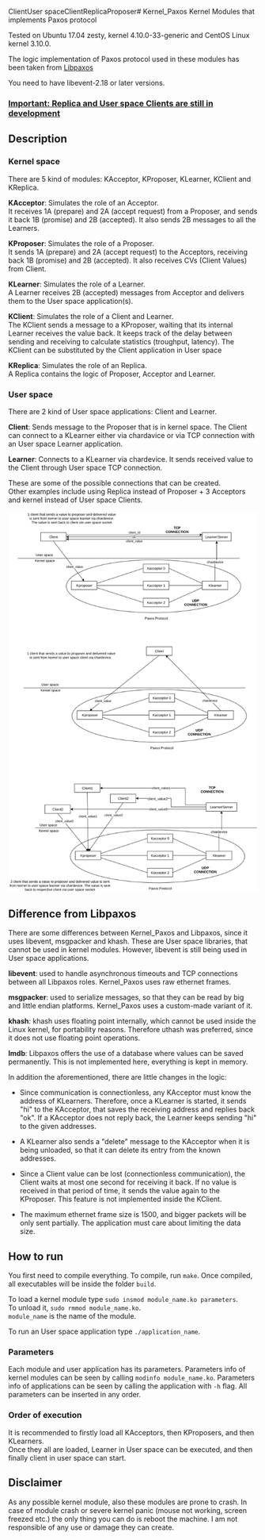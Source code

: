ClientUser spaceClientReplicaProposer# Kernel_Paxos
Kernel Modules that implements Paxos protocol

Tested on Ubuntu 17.04 zesty, kernel 4.10.0-33-generic and CentOS Linux kernel 3.10.0.

The logic implementation of Paxos protocol used in these modules has been taken from [Libpaxos](http://libpaxos.sourceforge.net/)

You need to have libevent-2.18 or later versions.

### <u> **Important:** Replica and User space Clients are still in development </u>

## Description
### Kernel space
There are 5 kind of modules: KAcceptor, KProposer, KLearner, KClient and KReplica.

<b>KAcceptor</b>: Simulates the role of an Acceptor. <br>
It receives 1A (prepare) and 2A (accept request) from a Proposer, and sends it back 1B (promise) and 2B (accepted). It also sends 2B messages to all the Learners.

<b>KProposer</b>: Simulates the role of a Proposer. <br>
It sends 1A (prepare) and 2A (accept request) to the Acceptors, receiving back 1B (promise) and 2B (accepted). It also receives CVs (Client Values) from Client.

<b>KLearner</b>: Simulates the role of a Learner. <br>
A Learner receives 2B (accepted) messages from Acceptor and delivers them to the User space application(s).

<b>KClient</b>: Simulates the role of a Client and Learner. <br>
 The KClient sends a message to a KProposer, waiting that its internal Learner receives the value back. It keeps track of the delay between sending and receiving to calculate statistics (troughput, latency). The KClient can be substituted by the Client application in User space

<b>KReplica</b>: Simulates the role of an Replica.<br>
 A Replica contains the logic of Proposer, Acceptor and Learner.

### User space

There are 2 kind of User space applications: Client and Learner.

<b> Client</b>: Sends message to the Proposer that is in kernel space. The Client can connect to a KLearner either via chardavice or via TCP connection with an User space Learner application.

<b> Learner</b>: Connects to a KLearner via chardevice. It sends received value to the Client through User space TCP connection.

These are some of the possible connections that can be created.<br>
Other examples include using Replica instead of Proposer + 3 Acceptors and kernel instead of User space Clients.<br><br>
![Paxos_images.png](./.images/Paxos_images.png)

## Difference from Libpaxos

There are some differences between Kernel_Paxos and Libpaxos, since it uses libevent, msgpacker and khash.
These are User space libraries, that cannot be used in kernel modules. However, libevent is still being used in User space applications.

<b> libevent</b>: used to handle asynchronous timeouts and TCP connections between all Libpaxos roles. Kernel_Paxos uses raw ethernet frames.

<b> msgpacker</b>: used to serialize messages, so that they can be read by big and little endian platforms. Kernel_Paxos uses a custom-made variant of it.

<b> khash</b>: khash uses floating point internally, which cannot be used inside the Linux kernel, for portability reasons. Therefore uthash was preferred, since it does not use floating point operations.

<b>lmdb</b>: Libpaxos offers the use of a database where values can be saved permanently. This is not implemented here, everything is kept in memory.

In addition the aforementioned, there are little changes in the logic:
- Since communication is connectionless, any KAcceptor must know the address of KLearners. Therefore, once a KLearner is started, it sends "hi" to the KAcceptor, that saves the receiving address and replies back "ok". If a KAcceptor does not reply back, the Learner keeps sending "hi" to the given addresses.

- A KLearner also sends a "delete" message to the KAcceptor when it is being unloaded, so that it can delete its entry from the known addresses.

- Since a Client value can be lost (connectionless communication), the Client waits at most one second for receiving it back. If no value is received in that period of time, it sends the value again to the KProposer. This feature is not implemented inside the KClient.


- The maximum ethernet frame size is 1500, and bigger packets will be only sent partially. The application must care about limiting the data size.


## How to run

You first need to compile everything. To compile, run `make`. Once compiled, all executables will be inside the folder `build`.

To load a kernel module type `sudo insmod module_name.ko parameters`. <br>
To unload it, `sudo rmmod module_name.ko`. <br>
`module_name` is the name of the module.

To run an User space application type `./application_name`.

### Parameters

Each module and user application has its parameters. Parameters info of kernel modules can be seen by calling `modinfo module_name.ko`. Parameters info of applications can be seen by calling the application with `-h` flag. All parameters can be inserted in any order.

### Order of execution

It is recommended to firstly load all KAcceptors, then KProposers, and then KLearners.<br>
Once they all are loaded, Learner in User space can be executed, and then finally client in user space can start. <br>


## Disclaimer

As any possible kernel module, also these modules are prone to crash.
 In case of module crash or severe kernel panic (mouse not working, screen freezed etc.) the only thing you can do is reboot the machine. I am not responsible of any use or damage they can create.  
